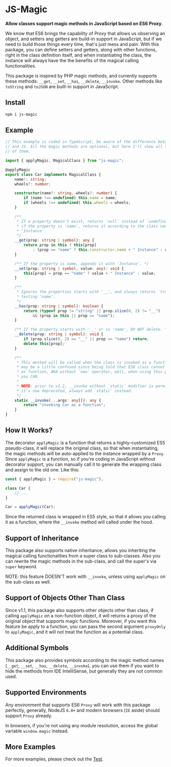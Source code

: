 # JS-Magic

**Allow classes support magic methods in JavaScript based on ES6 Proxy.**

We know that ES6 brings the capability of Proxy that allows us observing an 
object, and setters ang getters are build-in support in JavaScript, but if we 
need to build those things every time, that's just mess and pain. With this 
package, you can define setters and getters, along with other functions, right 
in the class definition itself, and when instantiating the class, the instance
will always have the the benefits of the magical calling functionalities.

This package is inspired by PHP magic methods, and currently supports these 
methods: `__get`, `__set`, `__has`, `__delete`, `__invoke`. Other methods like 
`toString` and `toJSON` are built-in support in JavaScript.

## Install

```sh
npm i js-magic
```

## Example

```typescript
// This example is coded in TypeScript, be aware of the difference between TS 
// and JS. All the magic methods are optional, but here I'll show all the usage 
// of them.

import { applyMagic, MagicalClass } from "js-magic";

@applyMagic
export class Car implements MagicalClass {
    name!: string;
    wheels?: number;

    constructor(name?: string, wheels?: number) {
        if (name !== undefined) this.name = name;
        if (wheels !== undefined) this.wheels = wheels;
    }

    /**
     * If a property doesn't exist, returns `null` instead of `undefined`, and 
     * if the property is 'name', returns it according to the class name plus 
     * 'Instance'. 
     */
    __get(prop: string | symbol): any {
        return prop in this ? this[prop]
            : (prop == "name" ? this.constructor.name + " Instance" : null);
    }

    /** If the property is name, appends it with 'Instance'. */
    __set(prop: string | symbol, value: any): void {
        this[prop] = prop == "name" ? value + " Instance" : value;
    }

    /**
     * Ignores the properties starts with '__', and always returns `true` when 
     * testing 'name'.
     */
    __has(prop: string | symbol): boolean {
        return (typeof prop != "string" || prop.slice(0, 2) != "__")
            && (prop in this || prop == "name");
    }

    /** If the property starts with '__' or is 'name', DO NOT delete. */
    __delete(prop: string | symbol): void {
        if (prop.slice(0, 2) == "__" || prop == "name") return;
        delete this[prop];
    }

    /**
     * This method will be called when the class is invoked as a function. You 
     * may be a little confused since being told that ES6 class cannot be called
     * as function, AKA without `new` operator, well, when using this package, 
     * you CAN.
     * 
     * NOTE: prior to v1.2, __invoke without `static` modifier is permitted, but
     * it's now deprecated, always add `static` instead.
     */
    static __invoke(...args: any[]): any {
        return "invoking Car as a function";
    }
}
```

## How It Works?

The decorator `applyMagic` is a function that returns a highly-customized ES5 
pseudo-class, it will replace the original class, so that when instantiating,
the  magic methods will be auto-applied to the instance wrapped by a `Proxy`.
Since `applyMagic` is a function, so if you're coding in JavaScript without
decorator support, you can manually call it to generate the wrapping class and
assign to the old one. Like this:

```javascript
const { applyMagic } = require("js-magic");

class Car {
    // ...
}

Car = applyMagic(Car);
```

Since the returned class is wrapped in ES5 style, so that it allows you calling 
it as a function, where the `__invoke` method will called under the hood.

## Support of Inheritance

This package also supports native inheritance, allows you inheriting the magical
calling functionalities from a super class to sub-classes. Also you can rewrite
the magic methods in the sub-class, and call the super's via `super` keyword.

NOTE: this feature DOESN'T work with `__invoke`, unless using `applyMagic` on
the sub-class as well.

## Support of Objects Other Than Class

Since v1.1, this package also supports other objects other than class, if
calling `applyMagic` on a non-function object, it will returns a proxy of the
original object that supports magic functions. Moreover, if you want this
feature be apply to a function, you can pass the second argument `proxyOnly` to
`applyMagic`, and it will not treat the function as a potential class. 

## Additional Symbols

This package also provides symbols according to the magic method names (`__get`, 
`__set`, `__has`, `__delete`, `__invoke`), you can use them if you want to hide 
the methods from IDE IntelliSense, but generally they are not common used.

## Supported Environments

Any environment that supports ES6 `Proxy` will work with this package perfectly, 
generally, NodeJS `6.0+` and modern browsers (`IE` aside) should support `Proxy`
already.

In browsers, if you're not using any module resolution, access the global 
variable `window.magic` instead.

## More Examples

For more examples, please check out the [Test](./test.js).

